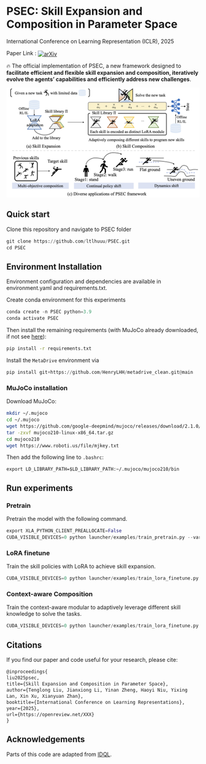 # PSEC: Skill Expansion and Composition in Parameter Space
International Conference on Learning Representation (ICLR), 2025 

Paper Link : <a href="https://arxiv.org/abs/2405.19909">
  <img src="https://img.shields.io/badge/arXiv-2405.19909-<COLOR>.svg" alt="arXiv" style="vertical-align: middle;">
</a>


🔥 The official implementation of PSEC, a new framework
designed to **facilitate efficient and flexible skill expansion and composition, iteratively evolve the agents’ capabilities and  efficiently address new challenges**. 

<p float="left">
<img src="assets/intro.png" width="800">
</p>


## Quick start
Clone this repository and navigate to PSEC folder
```python
git clone https://github.com/ltlhuuu/PSEC.git
cd PSEC
```
## Environment Installation
Environment configuration and dependencies are available in environment.yaml and requirements.txt.

Create conda environment for this experiments
```python
conda create -n PSEC python=3.9
conda activate PSEC
```
Then install the remaining requirements (with MuJoCo already downloaded, if not see [here](#MuJoCo-installation)): 
```bash
pip install -r requirements.txt
```

Install the `MetaDrive` environment via
```python
pip install git+https://github.com/HenryLHH/metadrive_clean.git@main
```
### MuJoCo installation
Download MuJoCo:
```bash
mkdir ~/.mujoco
cd ~/.mujoco
wget https://github.com/google-deepmind/mujoco/releases/download/2.1.0/mujoco210-linux-x86_64.tar.gz
tar -zxvf mujoco210-linux-x86_64.tar.gz
cd mujoco210
wget https://www.roboti.us/file/mjkey.txt
```
Then add the following line to `.bashrc`:
```
export LD_LIBRARY_PATH=$LD_LIBRARY_PATH:~/.mujoco/mujoco210/bin
```
## Run experiments
### Pretrain
Pretrain the model with the following command.
```python
export XLA_PYTHON_CLIENT_PREALLOCATE=False
CUDA_VISIBLE_DEVICES=0 python launcher/examples/train_pretrain.py --variant 0 --seed 0
```
### LoRA finetune
Train the skill policies with LoRA to achieve skill expansion. 
```python
CUDA_VISIBLE_DEVICES=0 python launcher/examples/train_lora_finetune.py --com_method 0 --model_cls 'LoRALearner' --variant 0 --seed 0
```
### Context-aware Composition
Train the context-aware modular to adaptively leverage different skill knowledge to solve the tasks. 
```python
CUDA_VISIBLE_DEVICES=0 python launcher/examples/train_lora_finetune.py --com_method 0 --model_cls 'LoRASLearner' --variant 0 --seed 0
```

## Citations
If you find our paper and code useful for your research, please cite:
```
@inproceedings{
liu2025psec,
title={Skill Expansion and Composition in Parameter Space},
author={Tenglong Liu, Jianxiong Li, Yinan Zheng, Haoyi Niu, Yixing Lan, Xin Xu, Xianyuan Zhan},
booktitle={International Conference on Learning Representations},
year={2025},
url={https://openreview.net/XXX}
}
```

## Acknowledgements

Parts of this code are adapted from [IDQL](https://github.com/philippe-eecs/IDQL).